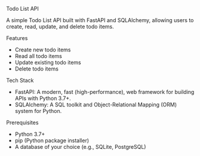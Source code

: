 Todo List API


A simple Todo List API built with FastAPI and SQLAlchemy, allowing users to create, read, update, and delete todo items.

Features
- Create new todo items
- Read all todo items
- Update existing todo items
- Delete todo items

Tech Stack
- FastAPI: A modern, fast (high-performance), web framework for building APIs with Python 3.7+.
- SQLAlchemy: A SQL toolkit and Object-Relational Mapping (ORM) system for Python.

Prerequisites
- Python 3.7+
- pip (Python package installer)
- A database of your choice (e.g., SQLite, PostgreSQL)
